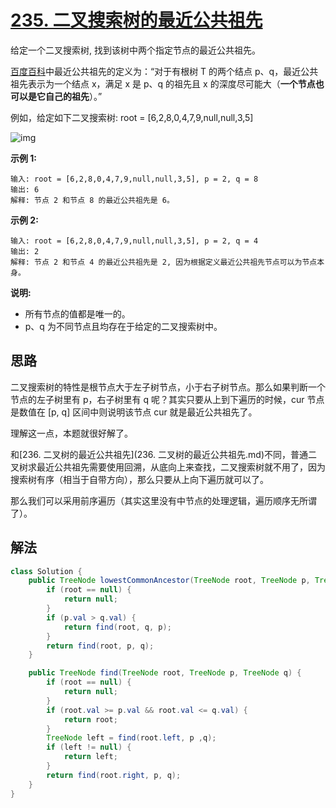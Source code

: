 # [235. 二叉搜索树的最近公共祖先](https://leetcode.cn/problems/lowest-common-ancestor-of-a-binary-search-tree/)

给定一个二叉搜索树, 找到该树中两个指定节点的最近公共祖先。

[百度百科](https://baike.baidu.com/item/最近公共祖先/8918834?fr=aladdin)中最近公共祖先的定义为：“对于有根树 T 的两个结点 p、q，最近公共祖先表示为一个结点 x，满足 x 是 p、q 的祖先且 x 的深度尽可能大（**一个节点也可以是它自己的祖先**）。”

例如，给定如下二叉搜索树: root = [6,2,8,0,4,7,9,null,null,3,5]

![img](https://raw.githubusercontent.com/Traserve/traserve.github.io/main/_posts/algorithm/images/235-1.png)

 

**示例 1:**

```
输入: root = [6,2,8,0,4,7,9,null,null,3,5], p = 2, q = 8
输出: 6 
解释: 节点 2 和节点 8 的最近公共祖先是 6。
```

**示例 2:**

```
输入: root = [6,2,8,0,4,7,9,null,null,3,5], p = 2, q = 4
输出: 2
解释: 节点 2 和节点 4 的最近公共祖先是 2, 因为根据定义最近公共祖先节点可以为节点本身。
```

**说明:**

- 所有节点的值都是唯一的。
- p、q 为不同节点且均存在于给定的二叉搜索树中。

## 思路

二叉搜索树的特性是根节点大于左子树节点，小于右子树节点。那么如果判断一个节点的左子树里有 p，右子树里有 q 呢？其实只要从上到下遍历的时候，cur 节点是数值在 [p, q] 区间中则说明该节点 cur 就是最近公共祖先了。

理解这一点，本题就很好解了。

和[236. 二叉树的最近公共祖先](236. 二叉树的最近公共祖先.md)不同，普通二叉树求最近公共祖先需要使用回溯，从底向上来查找，二叉搜索树就不用了，因为搜索树有序（相当于自带方向），那么只要从上向下遍历就可以了。

那么我们可以采用前序遍历（其实这里没有中节点的处理逻辑，遍历顺序无所谓了）。

## 解法

```java
class Solution {
    public TreeNode lowestCommonAncestor(TreeNode root, TreeNode p, TreeNode q) {
        if (root == null) {
            return null;
        }
        if (p.val > q.val) {
            return find(root, q, p);
        }
        return find(root, p, q);
    }

    public TreeNode find(TreeNode root, TreeNode p, TreeNode q) {
        if (root == null) {
            return null;
        }
        if (root.val >= p.val && root.val <= q.val) {
            return root;
        }
        TreeNode left = find(root.left, p ,q);
        if (left != null) {
            return left;
        }
        return find(root.right, p, q);
    }
}
```

